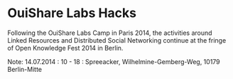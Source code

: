 # OuiShare Labs Hacks

Following the OuiShare Labs Camp in Paris 2014, the activities around Linked Resources and Distributed Social Networking continue at the fringe of Open Knowledge Fest 2014 in Berlin.

Note: 14.07.2014 : 10 - 18 : Spreeacker, Wilhelmine-Gemberg-Weg, 10179 Berlin-Mitte